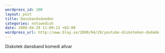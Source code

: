 ```yaml
--- 
wordpress_id: 100 
layout: post
title: Dansbandsdoeden 
categories: notswedish
date: 2008-04-29 11:09:13 +02:00 
wordpress_url: http://www.blay.se/2008/04/29/youtube-diskoteken-dodade-dansbanden/
---
```


Diskotek dansband komedi allvar 